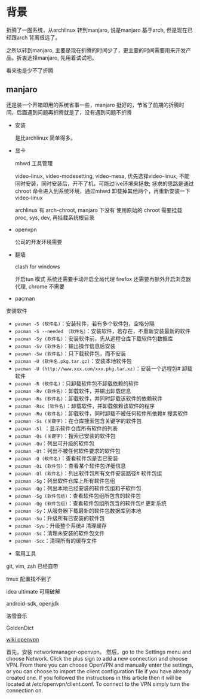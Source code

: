 
# 背景

折腾了一圈系统，从archlinux 转到manjaro, 说是manjaro 基于arch, 但是现在已经跟arch 背离很远了。

之所以转到manjaro, 主要是现在折腾的时间少了，更主要的时间需要用来开发产品。折衷选择manjaro, 先用着试试吧。

看来也是少不了折腾

## manjaro

还是装一个开箱即用的系统省事一些，manjaro 挺好的，节省了前期的折腾时间，后面遇到问题再折腾就是了，没有遇到问题不折腾

- 安装

	是比archlinux 简单得多。

- 显卡

	mhwd 工具管理

	video-linux, video-modesetting, video-mesa, 优先选择video-linux, 
	不能同时安装，同时安装后，开不了机，可能过live环境来拯救;
	拯求的思路是通过chroot 命令进入到系统环境，通过mhwd 卸载掉其他两个，再重新安装一下video-linux

	archlinux 有 arch-chroot, manjaro 下没有
	使用原始的 chroot 需要挂载 proc, sys, dev, 再挂载系统根目录

- openvpn 

	公司的开发环境需要

- 翻墙

	clash for windows

	开启tun 模式
	系统还需要手动开启全局代理
	firefox 还需要再额外开启浏览器代理, chrome 不需要

- pacman

安装软件
+ `pacman -S (软件名)`：安装软件，若有多个软件包，空格分隔
+ `pacman -S --needed （软件名）`：安装软件，若存在，不重新安装最新的软件
+ `pacman -Sy (软件名)`：安装软件前，先从远程仓库下载软件包数据库
+ `pacman -Sv (软件名)`：输出操作信息后安装 
+ `pacman -Sw (软件名)`：只下载软件包，而不安装 
+ `pacman -U (软件名.pkg.tar.gz)`：安装本地软件包 
+ `pacman -U (http://www.xxx.com/xxx.pkg.tar.xz)`：安装一个远程包# 卸载软件 
+ `pacman -R (软件名)`：只卸载软件包不卸载依赖的软件 
+ `pacman -Rv (软件名)`：卸载软件，并输出卸载信息 
+ `pacman -Rs (软件名)`：卸载软件，并同时卸载该软件的依赖软件 
+ `pacman -Rsc (软件名)`：卸载软件，并卸载依赖该软件的程序 
+ `pacman -Ru (软件名)`：卸载软件，同时卸载不被任何软件所依赖# 搜索软件 
+ `pacman -Ss (关键字)`：在仓库搜索包含关键字的软件包 
+ `pacman -Sl `：显示软件仓库所有软件的列表 
+ `pacman -Qs (关键字)`：搜索已安装的软件包 
+ `pacman -Qu`：列出可升级的软件包 
+ `pacman -Qt`：列出不被任何软件要求的软件包 
+ `pacman -Q (软件名)`：查看软件包是否已安装 
+ `pacman -Qi (软件包)`：查看某个软件包详细信息 
+ `pacman -Ql (软件名)`：列出软件包所有文件安装路径# 软件包组 
+ `pacman -Sg`：列出软件仓库上所有软件包组 
+ `pacman -Qg`：列出本地已经安装的软件包组和子软件包 
+ `pacman -Sg (软件包组)`：查看软件包组所包含的软件包 
+ `pacman -Qg (软件包组)`：查看软件包组所包含的软件包# 更新系统 
+ `pacman -Sy`：从服务器下载最新的软件包数据库到本地 
+ `pacman -Su`：升级所有已安装的软件包 
+ `pacman -Syu`：升级整个系统# 清理缓存 
+ `pacman -Sc`：清理未安装的软件包文件 
+ `pacman -Scc`：清理所有的缓存文件

- 常用工具

git, vim, zsh 已经自带

tmux 配置找不到了

idea ultimate 可用破解

android-sdk, openjdk


洛雪音乐

GoldenDict

[wiki openvpn](https://wiki.archlinux.org/title/OpenVPN_(%E7%AE%80%E4%BD%93%E4%B8%AD%E6%96%87)#%E5%90%AF%E5%8A%A8_OpenVPN)

首先，安装 networkmanager-openvpn。 
然后，go to the Settings menu and choose Network. Click the plus sign to add a new connection and choose VPN. From there you can choose OpenVPN and manually enter the settings, or you can choose to import the client configuration file if you have already created one. If you followed the instructions in this article then it will be located at /etc/openvpn/client.conf. To connect to the VPN simply turn the connection on.


